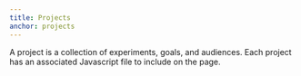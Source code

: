 ```yaml
---
title: Projects
anchor: projects
---
```

A project is a collection of experiments, goals, and audiences. Each project has an associated Javascript file to include on the page.
